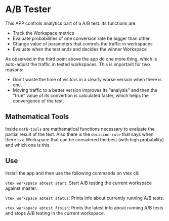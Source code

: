 # A/B Tester

This APP controls analytics part of a A/B test. Its functions are:

  - Track the Workspace metrics
  - Evaluate probabilities of one conversion rate be bigger than other
  - Change value of parameters that controls the traffic in workspaces
  - Evaluate when the test ends and decides the winner Workspace

As observed in the third point above the app do one more thing, which is auto-adjust the traffic in tested workspaces. This is important for two reasons:

  - Don't waste the time of visitors in a clearly worse version when there is one.
  - Moving traffic to a better version improves its "analysis" and then the "true" value of its convertion is calculated faster, which helps the convergence of the test.

## Mathematical Tools

Inside `math-tools` are mathematical functions necessary to evaluate the partial result of the test. Also there is the `decision-rule` that says when there is a Workspace that can be considered the best (with high probability) and which one is this. 

## Use

Install the app and then use the following commands on vtex cli:
 
`vtex workspace abtest start`: Start A/B testing the current workspace against master.

`vtex workspace abtest status`: Prints info about currently running A/B tests.

`vtex workspace abtest finish`: Prints the latest info about running A/B tests and stops A/B testing in the current workspace.
